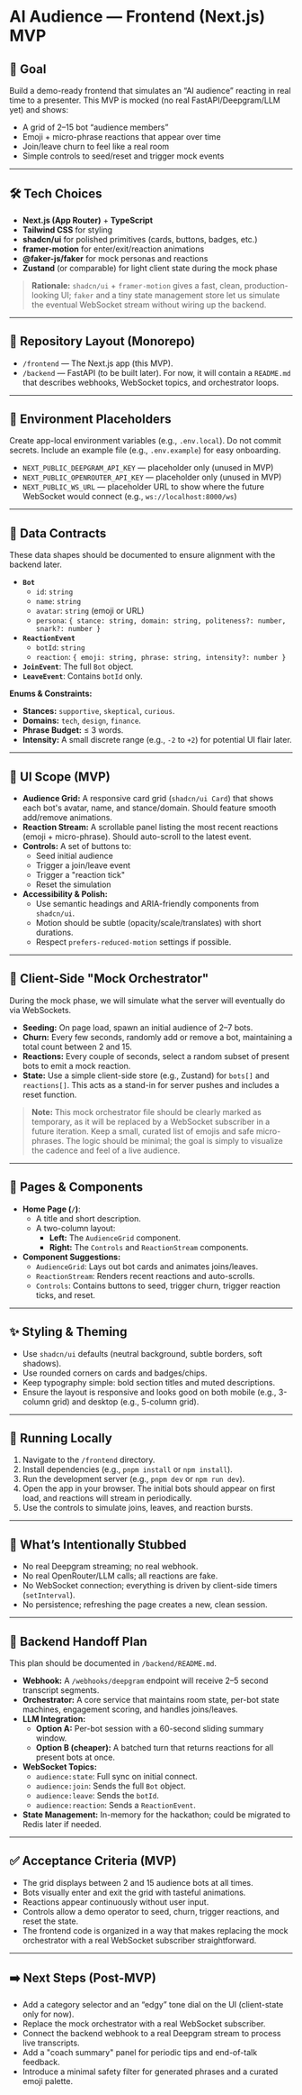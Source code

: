 # AI Audience — Frontend (Next.js) MVP

## 🎯 Goal

Build a demo-ready frontend that simulates an “AI audience” reacting in real time to a presenter. This MVP is mocked (no real FastAPI/Deepgram/LLM yet) and shows:

- A grid of 2–15 bot “audience members”
- Emoji + micro-phrase reactions that appear over time
- Join/leave churn to feel like a real room
- Simple controls to seed/reset and trigger mock events

---

## 🛠️ Tech Choices

- **Next.js (App Router)** + **TypeScript**
- **Tailwind CSS** for styling
- **shadcn/ui** for polished primitives (cards, buttons, badges, etc.)
- **framer-motion** for enter/exit/reaction animations
- **@faker-js/faker** for mock personas and reactions
- **Zustand** (or comparable) for light client state during the mock phase

> **Rationale:** `shadcn/ui` + `framer-motion` gives a fast, clean, production-looking UI; `faker` and a tiny state management store let us simulate the eventual WebSocket stream without wiring up the backend.

---

## 📁 Repository Layout (Monorepo)

- `/frontend` — The Next.js app (this MVP).
- `/backend` — FastAPI (to be built later). For now, it will contain a `README.md` that describes webhooks, WebSocket topics, and orchestrator loops.

---

## 🔑 Environment Placeholders

Create app-local environment variables (e.g., `.env.local`). Do not commit secrets. Include an example file (e.g., `.env.example`) for easy onboarding.

- `NEXT_PUBLIC_DEEPGRAM_API_KEY` — placeholder only (unused in MVP)
- `NEXT_PUBLIC_OPENROUTER_API_KEY` — placeholder only (unused in MVP)
- `NEXT_PUBLIC_WS_URL` — placeholder URL to show where the future WebSocket would connect (e.g., `ws://localhost:8000/ws`)

---

## 📜 Data Contracts

These data shapes should be documented to ensure alignment with the backend later.

- **`Bot`**
  - `id`: `string`
  - `name`: `string`
  - `avatar`: `string` (emoji or URL)
  - `persona`: `{ stance: string, domain: string, politeness?: number, snark?: number }`
- **`ReactionEvent`**
  - `botId`: `string`
  - `reaction`: `{ emoji: string, phrase: string, intensity?: number }`
- **`JoinEvent`**: The full `Bot` object.
- **`LeaveEvent`**: Contains `botId` only.

**Enums & Constraints:**

- **Stances:** `supportive`, `skeptical`, `curious`.
- **Domains:** `tech`, `design`, `finance`.
- **Phrase Budget:** ≤ 3 words.
- **Intensity:** A small discrete range (e.g., `-2` to `+2`) for potential UI flair later.

---

## 🎨 UI Scope (MVP)

- **Audience Grid:** A responsive card grid (`shadcn/ui Card`) that shows each bot's avatar, name, and stance/domain. Should feature smooth add/remove animations.
- **Reaction Stream:** A scrollable panel listing the most recent reactions (emoji + micro-phrase). Should auto-scroll to the latest event.
- **Controls:** A set of buttons to:
  - Seed initial audience
  - Trigger a join/leave event
  - Trigger a "reaction tick"
  - Reset the simulation
- **Accessibility & Polish:**
  - Use semantic headings and ARIA-friendly components from `shadcn/ui`.
  - Motion should be subtle (opacity/scale/translates) with short durations.
  - Respect `prefers-reduced-motion` settings if possible.

---

## 🤖 Client-Side "Mock Orchestrator"

During the mock phase, we will simulate what the server will eventually do via WebSockets.

- **Seeding:** On page load, spawn an initial audience of 2–7 bots.
- **Churn:** Every few seconds, randomly add or remove a bot, maintaining a total count between 2 and 15.
- **Reactions:** Every couple of seconds, select a random subset of present bots to emit a mock reaction.
- **State:** Use a simple client-side store (e.g., Zustand) for `bots[]` and `reactions[]`. This acts as a stand-in for server pushes and includes a reset function.

> **Note:** This mock orchestrator file should be clearly marked as temporary, as it will be replaced by a WebSocket subscriber in a future iteration. Keep a small, curated list of emojis and safe micro-phrases. The logic should be minimal; the goal is simply to visualize the cadence and feel of a live audience.

---

## 📄 Pages & Components

- **Home Page (`/`)**:
  - A title and short description.
  - A two-column layout:
    - **Left:** The `AudienceGrid` component.
    - **Right:** The `Controls` and `ReactionStream` components.
- **Component Suggestions:**
  - `AudienceGrid`: Lays out bot cards and animates joins/leaves.
  - `ReactionStream`: Renders recent reactions and auto-scrolls.
  - `Controls`: Contains buttons to seed, trigger churn, trigger reaction ticks, and reset.

---

## ✨ Styling & Theming

- Use `shadcn/ui` defaults (neutral background, subtle borders, soft shadows).
- Use rounded corners on cards and badges/chips.
- Keep typography simple: bold section titles and muted descriptions.
- Ensure the layout is responsive and looks good on both mobile (e.g., 3-column grid) and desktop (e.g., 5-column grid).

---

## 🚀 Running Locally

1.  Navigate to the `/frontend` directory.
2.  Install dependencies (e.g., `pnpm install` or `npm install`).
3.  Run the development server (e.g., `pnpm dev` or `npm run dev`).
4.  Open the app in your browser. The initial bots should appear on first load, and reactions will stream in periodically.
5.  Use the controls to simulate joins, leaves, and reaction bursts.

---

## 🚫 What’s Intentionally Stubbed

- No real Deepgram streaming; no real webhook.
- No real OpenRouter/LLM calls; all reactions are fake.
- No WebSocket connection; everything is driven by client-side timers (`setInterval`).
- No persistence; refreshing the page creates a new, clean session.

---

## 🤝 Backend Handoff Plan

This plan should be documented in `/backend/README.md`.

- **Webhook:** A `/webhooks/deepgram` endpoint will receive 2–5 second transcript segments.
- **Orchestrator:** A core service that maintains room state, per-bot state machines, engagement scoring, and handles joins/leaves.
- **LLM Integration:**
  - **Option A:** Per-bot session with a 60-second sliding summary window.
  - **Option B (cheaper):** A batched turn that returns reactions for all present bots at once.
- **WebSocket Topics:**
  - `audience:state`: Full sync on initial connect.
  - `audience:join`: Sends the full `Bot` object.
  - `audience:leave`: Sends the `botId`.
  - `audience:reaction`: Sends a `ReactionEvent`.
- **State Management:** In-memory for the hackathon; could be migrated to Redis later if needed.

---

## ✅ Acceptance Criteria (MVP)

- The grid displays between 2 and 15 audience bots at all times.
- Bots visually enter and exit the grid with tasteful animations.
- Reactions appear continuously without user input.
- Controls allow a demo operator to seed, churn, trigger reactions, and reset the state.
- The frontend code is organized in a way that makes replacing the mock orchestrator with a real WebSocket subscriber straightforward.

---

## ➡️ Next Steps (Post-MVP)

- Add a category selector and an “edgy” tone dial on the UI (client-state only for now).
- Replace the mock orchestrator with a real WebSocket subscriber.
- Connect the backend webhook to a real Deepgram stream to process live transcripts.
- Add a "coach summary" panel for periodic tips and end-of-talk feedback.
- Introduce a minimal safety filter for generated phrases and a curated emoji palette.
